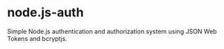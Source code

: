 # node.js-auth


Simple Node.js authentication and authorization system using JSON Web Tokens and bcryptjs.
